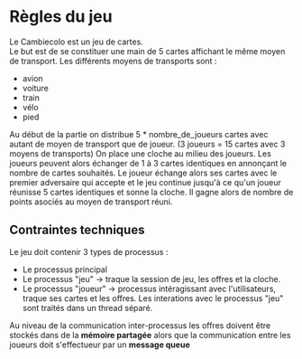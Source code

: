 # Règles du jeu 
Le Cambiecolo est un jeu de cartes.  <br/>
Le but est de se constituer une main de 5 cartes affichant le même moyen de transport.
Les différents moyens de transports sont : <br/>
 - avion
 - voiture
 - train
 - vélo
 - pied  <br/>

Au début de la partie on distribue 5 * nombre_de_joueurs cartes avec autant de moyen de transport que de joueur. (3 joueurs = 15 cartes avec 3 moyens de transports)
On place une cloche au milieu des joueurs.
Les joueurs peuvent alors échanger de 1 à 3 cartes identiques en annonçant le nombre de cartes souhaités. Le joueur échange alors ses cartes avec le premier adversaire qui accepte et le jeu continue jusqu'à ce qu'un joueur réunisse 5 cartes identiques et sonne la cloche. Il gagne alors de nombre de points asociés au moyen de transport réuni.

## Contraintes techniques
Le jeu doit contenir 3 types de processus :  <br/>
 - Le processus principal
 - Le processus "jeu" &rarr; traque la session de jeu, les offres et la cloche.
 - Le processus "joueur" &rarr; processus intéragissant avec l'utilisateurs, traque ses cartes et les offres. Les interations avec le processus "jeu" sont traités dans un thread séparé. <br/>

Au niveau de la communication inter-processus les offres doivent être stockés dans de la __mémoire partagée__ alors que la communication entre les joueurs doit s'effectueur par un __message queue__